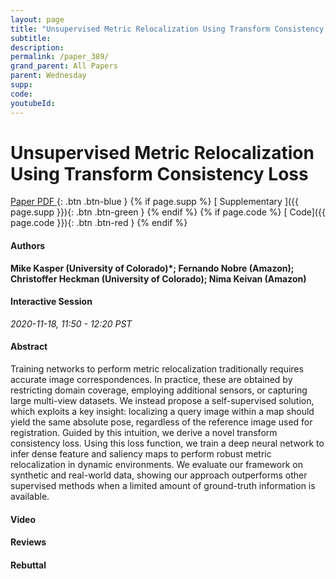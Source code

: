 ```yaml
---
layout: page
title: "Unsupervised Metric Relocalization Using Transform Consistency Loss"
subtitle: 
description:
permalink: /paper_389/
grand_parent: All Papers
parent: Wednesday
supp: 
code: 
youtubeId: 
---
```


# Unsupervised Metric Relocalization Using Transform Consistency Loss

[<i class="fa fa-file-text-o" aria-hidden="true"></i> Paper PDF ](https://drive.google.com/file/d/14IYZ1oKJT3Uw1K9U8GB_AMcAMX-NqQJr/view){: .btn .btn-blue } {% if page.supp %} [<i class="fa fa-file-text-o" aria-hidden="true"></i> Supplementary ]({{ page.supp }}){: .btn .btn-green } {% endif %} {% if page.code %} [<i class="fa fa-github" aria-hidden="true"></i> Code]({{ page.code }}){: .btn .btn-red }
{% endif %}

#### Authors
**Mike Kasper (University of Colorado)*; Fernando Nobre (Amazon); Christoffer Heckman (University of Colorado); Nima Keivan (Amazon)**

#### Interactive Session
*2020-11-18, 11:50 - 12:20 PST*

#### Abstract
Training networks to perform metric relocalization traditionally requires accurate image correspondences. In practice, these are obtained by restricting domain coverage, employing additional sensors, or capturing large multi-view datasets. We instead propose a self-supervised solution, which exploits a key insight: localizing a query image within a map should yield the same absolute pose, regardless of the reference image used for registration. Guided by this intuition, we derive a novel transform consistency loss. Using this loss function, we train a deep neural network to infer dense feature and saliency maps to perform robust metric relocalization in dynamic environments.  We evaluate our framework on synthetic and real-world data, showing our approach outperforms other supervised methods when a limited amount of ground-truth information is available.

#### Video 

#### Reviews

#### Rebuttal
